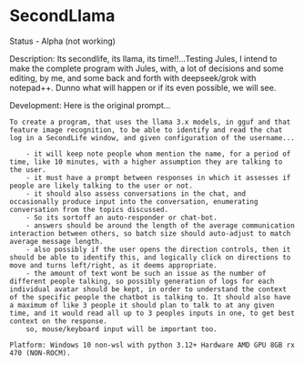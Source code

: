 # SecondLlama
Status - Alpha (not working)

Description:
Its secondlife, its llama, its time!!...Testing Jules, I intend to make the complete program with Jules, with, a lot of decisions and some editing, by me, and some back and forth with deepseek/grok with notepad++. Dunno what will happen or if its even possible, we will see.

Development:
Here is the original prompt...
```
To create a program, that uses the llama 3.x models, in gguf and that feature image recognition, to be able to identify and read the chat log in a SecondLife window, and given configuration of the username...

    - it will keep note people whom mention the name, for a period of time, like 10 minutes, with a higher assumption they are talking to the user.
    - it must have a prompt between responses in which it assesses if people are likely talking to the user or not.
    - it should also assess conversations in the chat, and occasionally produce input into the conversation, enumerating conversation from the topics discussed.
    - So its sortoff an auto-responder or chat-bot.
    - answers should be around the length of the average communication interaction between others, so batch size should auto-adjust to match average message length.
    - also possibly if the user opens the direction controls, then it should be able to identify this, and logically click on directions to move and turns left/right, as it deems appropriate.
    - the amount of text wont be such an issue as the number of different people talking, so possibly generation of logs for each individual avatar should be kept, in order to understand the context of the specific people the chatbot is talking to. It should also have a maximum of like 3 people it should plan to talk to at any given time, and it would read all up to 3 peoples inputs in one, to get best context on the response.
    so, mouse/keyboard input will be important too.

Platform: Windows 10 non-wsl with python 3.12+ Hardware AMD GPU 8GB rx 470 (NON-ROCM).
```
